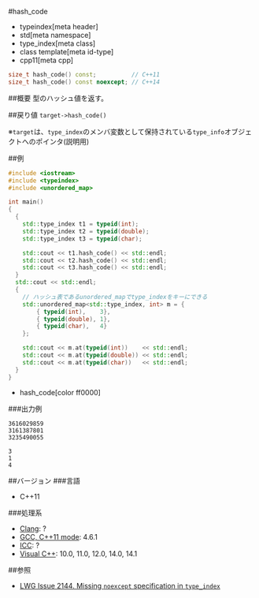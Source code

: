 #hash_code
* typeindex[meta header]
* std[meta namespace]
* type_index[meta class]
* class template[meta id-type]
* cpp11[meta cpp]

```cpp
size_t hash_code() const;          // C++11
size_t hash_code() const noexcept; // C++14
```

##概要
型のハッシュ値を返す。


##戻り値
`target->hash_code()`

※`target`は、`type_index`のメンバ変数として保持されている`type_info`オブジェクトへのポインタ(説明用)


##例
```cpp
#include <iostream>
#include <typeindex>
#include <unordered_map>

int main()
{
  {
    std::type_index t1 = typeid(int);
    std::type_index t2 = typeid(double);
    std::type_index t3 = typeid(char);

    std::cout << t1.hash_code() << std::endl;
    std::cout << t2.hash_code() << std::endl;
    std::cout << t3.hash_code() << std::endl;
  }
  std::cout << std::endl;
  {
    // ハッシュ表であるunordered_mapでtype_indexをキーにできる
    std::unordered_map<std::type_index, int> m = {
        { typeid(int),    3},
        { typeid(double), 1},
        { typeid(char),   4}
    };

    std::cout << m.at(typeid(int))    << std::endl;
    std::cout << m.at(typeid(double)) << std::endl;
    std::cout << m.at(typeid(char))   << std::endl;
  }
}
```
* hash_code[color ff0000]

###出力例
```
3616029859
3161387801
3235490055

3
1
4
```

##バージョン
###言語
- C++11

###処理系
- [Clang](/implementation.md#clang): ?
- [GCC, C++11 mode](/implementation.md#gcc): 4.6.1
- [ICC](/implementation.md#icc): ?
- [Visual C++](/implementation.md#visual_cpp): 10.0, 11.0, 12.0, 14.0, 14.1


##参照
- [LWG Issue 2144. Missing `noexcept` specification in `type_index`](http://www.open-std.org/jtc1/sc22/wg21/docs/lwg-defects.html#2144)

